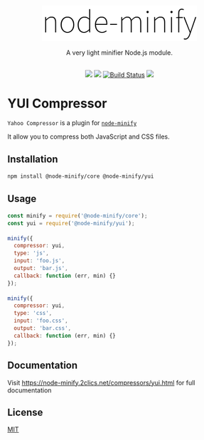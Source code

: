 <p align="center"><img src="/static/node-minify.svg" width="348" alt="node-minify"></p>

<p align="center">A very light minifier Node.js module.</p>

<p align="center">
  <br>
  <a href="https://npmjs.org/package/@node-minify/yui"><img src="https://img.shields.io/npm/v/@node-minify/yui.svg"></a>
  <a href="https://npmjs.org/package/@node-minify/yui"><img src="https://img.shields.io/npm/dm/@node-minify/yui.svg"></a>
  <a href="https://github.com/srod/node-minify/actions"><img alt="Build Status" src="https://img.shields.io/endpoint.svg?url=https%3A%2F%2Factions-badge.atrox.dev%2Fsrod%2Fnode-minify%2Fbadge%3Fref%3Ddevelop&style=flat" /></a>
  <a href="https://codecov.io/gh/srod/node-minify"><img src="https://codecov.io/gh/srod/node-minify/branch/develop/graph/badge.svg"></a>
</p>

# YUI Compressor

`Yahoo Compressor` is a plugin for [`node-minify`](https://github.com/srod/node-minify)

It allow you to compress both JavaScript and CSS files.

## Installation

```bash
npm install @node-minify/core @node-minify/yui
```

## Usage

```js
const minify = require('@node-minify/core');
const yui = require('@node-minify/yui');

minify({
  compressor: yui,
  type: 'js',
  input: 'foo.js',
  output: 'bar.js',
  callback: function (err, min) {}
});

minify({
  compressor: yui,
  type: 'css',
  input: 'foo.css',
  output: 'bar.css',
  callback: function (err, min) {}
});
```

## Documentation

Visit https://node-minify.2clics.net/compressors/yui.html for full documentation

## License

[MIT](https://github.com/srod/node-minify/blob/develop/LICENSE)
